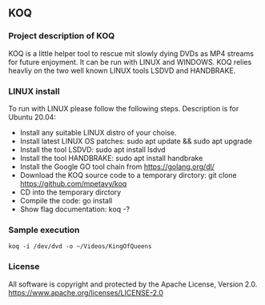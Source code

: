 ## KOQ

### Project description of KOQ

KOQ is a little helper tool to rescue mit slowly dying DVDs as MP4 streams for future enjoyment. It can be run with
LINUX and WINDOWS. KOQ relies heavliy on the two well known LINUX tools LSDVD and HANDBRAKE.

### LINUX install

To run with LINUX please follow the following steps. Description is for Ubuntu 20.04:

* Install any suitable LINUX distro of your choise.
* Install latest LINUX OS patches: sudo apt update && sudo apt upgrade
* Install the tool LSDVD: sudo apt install lsdvd
* Install the tool HANDBRAKE: sudo apt install handbrake
* Install the Google GO tool chain from https://golang.org/dl/
* Download the KOQ source code to a temporary dirctory: git clone https://github.com/mpetavy/koq
* CD into the temporary dirctory
* Compile the code: go install
* Show flag documentation: koq -?

### Sample execution

```
koq -i /dev/dvd -o ~/Videos/KingOfQueens
```

### License

All software is copyright and protected by the Apache License, Version 2.0.
https://www.apache.org/licenses/LICENSE-2.0